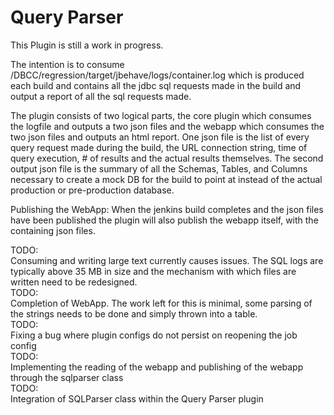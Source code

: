 Query Parser
=========

This Plugin is still a work in progress.

The intention is to consume /DBCC/regression/target/jbehave/logs/container.log which is produced each build and contains all the jdbc sql requests made in the
build and output a report of all the sql requests made.

The plugin consists of two logical parts, the core plugin which consumes the logfile and outputs a two json files and the webapp which
consumes the two json files and outputs an html report.  One json file is the list of every query request made during the build,
the URL connection string, time of query execution, # of results and the actual results themselves.  The second output json file
is the summary of all the Schemas, Tables, and Columns necessary to create a mock DB for the build to point at instead of the
actual production or pre-production database.

Publishing the WebApp: When the jenkins build completes and the json files have been published the plugin will also publish the
webapp itself, with the containing json files.

TODO:<br>
Consuming and writing large text currently causes issues.  The SQL logs are typically above 35 MB in size and the mechanism with which files are written need to be redesigned.<br>
TODO:<br>
Completion of WebApp.  The work left for this is minimal, some parsing of the strings needs to be done and simply thrown into a table.<br>
TODO:<br>
Fixing a bug where plugin configs do not persist on reopening the job config<br>
TODO:<br>
Implementing the reading of the webapp and publishing of the webapp through the sqlparser class<br>
TODO:<br>
Integration of SQLParser class within the Query Parser plugin<br>

